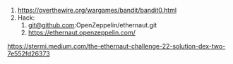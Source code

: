 1. https://overthewire.org/wargames/bandit/bandit0.html
2. Hack:
   1. git@github.com:OpenZeppelin/ethernaut.git
   2. https://ethernaut.openzeppelin.com/





https://stermi.medium.com/the-ethernaut-challenge-22-solution-dex-two-7e552fd26373